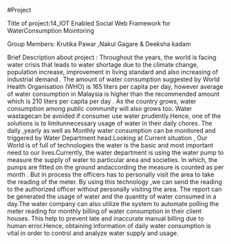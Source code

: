 #Project

Title of project:14_IOT Enabled Social Web Framework for WaterConsumption Mointoring

Group Members: Krutika Pawar ,Nakul Gagare & Deeksha kadam

Brief Description about project : Throughout the years, the world is facing water crisis that leads to water shortage due to the climate change, population increase, improvement in living standard and also increasing of industrial demand . The amount of water consumption suggested by World Health Organisation (WHO) is 165 liters per capita per day, however average of water consumption in Malaysia is higher than the recommended amount which is 210 liters per capita per day . As the country grows, water consumption among public community will also grows too. Water wastagecan be avoided if consumer use water prudently.Hence, one of the solutions is to limitunnecessary usage of water in their daily chores. The daily ,yearly as well as Monthly water consumption can be monitored and triggered by Water Department head.Looking at Current situation , Our World is of full of technologies the water is the basic and most important need to our lives.Currently, the water department is using the water pump to measure the supply of water to particular area and societies. In which, the pumps are fitted on the ground andaccording the measure is counted as per month . But in process the officers has to personally visit the area to take the reading of the meter. By using this technology ,we can send the reading to the authorized officer without personally visiting the area. The report can be generated the usage of water and the quantity of water consumed in a day.The water company can also utilize the system to automate polling the meter reading for monthly billing of water consumption in their client houses. This help to prevent late and inaccurate manual billing due to human error.Hence, obtaining information of daily water consumption is vital in order to control and analyze water supply and usage.
